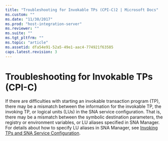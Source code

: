 ```yaml
---
title: "Troubleshooting for Invokable TPs (CPI-C)2 | Microsoft Docs"
ms.custom: ""
ms.date: "11/30/2017"
ms.prod: "host-integration-server"
ms.reviewer: ""
ms.suite: ""
ms.tgt_pltfrm: ""
ms.topic: "article"
ms.assetid: dfa54e91-52a5-49e1-aac4-774921f63585
caps.latest.revision: 3
---
```

# Troubleshooting for Invokable TPs (CPI-C)
If there are difficulties with starting an invokable transaction program (TP), there may be a mismatch between the information for the invokable TP, the invoking TP, or logical units (LUs) in the SNA service configuration. That is, there may be a mismatch between the symbolic destination parameters, the registry or environment variables, or LU aliases specified in SNA Manager. For details about how to specify LU aliases in SNA Manager, see [Invoking TPs and SNA Service Configuration](../HIS2010/invoking-tps-and-sna-service-configuration-cpi-c-1.md).